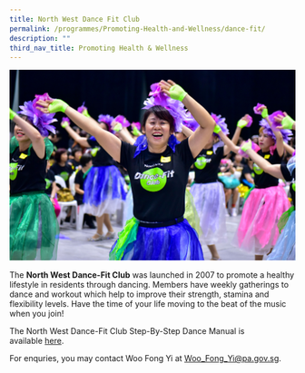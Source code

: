 ```yaml
---
title: North West Dance Fit Club
permalink: /programmes/Promoting-Health-and-Wellness/dance-fit/
description: ""
third_nav_title: Promoting Health & Wellness
---
```

<meta name="description" content="North West Dance Fit Club">

![](/images/IMG273%20-%202018%20DFC%20challenge%20Big%20Box.jpg)

The **North West Dance-Fit Club** was launched in 2007 to promote a healthy lifestyle in residents through dancing. Members have weekly gatherings to dance and workout which help to improve their strength, stamina and flexibility levels. Have the time of your life moving to the beat of the music when you join!
  
The North West Dance-Fit Club Step-By-Step Dance Manual is available [here](/files/North%20West%20Dance%20Fit%20Manual.pdf).

For enquries, you may contact Woo Fong Yi at [Woo\_Fong\_Yi@pa.gov.sg](mailto:Woo_Fong_Yi@pa.gov.sg).